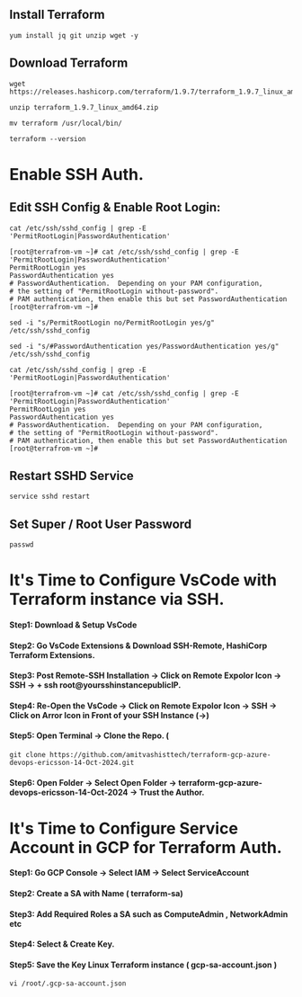 ## Install Terraform 

```
yum install jq git unzip wget -y 
```

## Download Terraform
```
wget https://releases.hashicorp.com/terraform/1.9.7/terraform_1.9.7_linux_amd64.zip

unzip terraform_1.9.7_linux_amd64.zip

mv terraform /usr/local/bin/
```

```
terraform --version
```


# Enable SSH Auth. 

## Edit SSH Config & Enable Root Login:
```
cat /etc/ssh/sshd_config | grep -E 'PermitRootLogin|PasswordAuthentication'
```
```
[root@terrafrom-vm ~]# cat /etc/ssh/sshd_config | grep -E 'PermitRootLogin|PasswordAuthentication'
PermitRootLogin yes
PasswordAuthentication yes
# PasswordAuthentication.  Depending on your PAM configuration,
# the setting of "PermitRootLogin without-password".
# PAM authentication, then enable this but set PasswordAuthentication
[root@terrafrom-vm ~]# 
```
```
sed -i "s/PermitRootLogin no/PermitRootLogin yes/g"  /etc/ssh/sshd_config
```
```
sed -i "s/#PasswordAuthentication yes/PasswordAuthentication yes/g" /etc/ssh/sshd_config
```
```
cat /etc/ssh/sshd_config | grep -E 'PermitRootLogin|PasswordAuthentication'
```
```
[root@terrafrom-vm ~]# cat /etc/ssh/sshd_config | grep -E 'PermitRootLogin|PasswordAuthentication'
PermitRootLogin yes
PasswordAuthentication yes
# PasswordAuthentication.  Depending on your PAM configuration,
# the setting of "PermitRootLogin without-password".
# PAM authentication, then enable this but set PasswordAuthentication
[root@terrafrom-vm ~]# 
```

## Restart SSHD Service
```
service sshd restart
```

## Set Super / Root User Password
```
passwd
```



# It's Time to Configure VsCode with Terraform instance via SSH. 

#### Step1:  Download & Setup VsCode 

#### Step2:  Go VsCode Extensions & Download SSH-Remote, HashiCorp Terraform Extensions. 

#### Step3:  Post Remote-SSH Installation -> Click on Remote Expolor Icon -> SSH -> +  ssh root@yoursshinstancepublicIP.

#### Step4:  Re-Open the VsCode -> Click on Remote Expolor Icon -> SSH -> Click on Arror Icon in Front of your SSH Instance (->)

#### Step5:  Open Terminal -> Clone the Repo. ( 
```
git clone https://github.com/amitvashisttech/terraform-gcp-azure-devops-ericsson-14-Oct-2024.git
```
#### Step6:  Open Folder -> Select Open Folder -> terraform-gcp-azure-devops-ericsson-14-Oct-2024 -> Trust the Author. 


# It's Time to Configure Service Account in GCP for Terraform Auth.

#### Step1:  Go GCP Console -> Select IAM -> Select ServiceAccount 

#### Step2:  Create a SA with Name ( terraform-sa)

#### Step3:  Add Required Roles a SA such as ComputeAdmin , NetworkAdmin etc

#### Step4:  Select & Create Key. 

#### Step5:  Save the Key Linux Terraform instance  ( gcp-sa-account.json )
```
vi /root/.gcp-sa-account.json 
```


